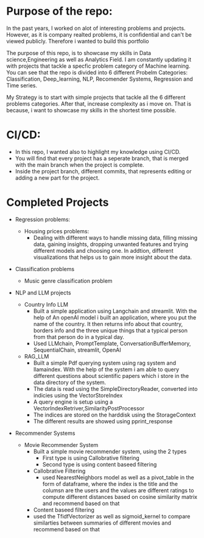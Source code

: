 # Purpose of the repo:
<p> In the past years, I worked on alot of interesting problems and projects. However, as it is company realted problems, it is confidential and can't be viewed publicly. Therefore i wanted to build this portfolio</p>

<p>The purpose of this repo, is to showcase my skills in Data science,Engineering as well as Analytics Field.
I am constantly updating it with projects that tackle a specfic problem category of Machine learning.
You can see that the repo is divided into 6 different  Probelm Categories: Classification, Deep_learning, NLP, Recomender Systems, Regression and Time series.</p>

<p>My Strategy is to start with simple projects that tackle all the 6 different problems categories. After that, increase complexity as i move on. That is because, i want to showcase my skills in the shortest time possible.</p>

# CI/CD:
- In this repo, I wanted also to highlight my knowledge using CI/CD.
- You will find that every project has a seperate branch, that is merged with the main branch when the project is complete.
- Inside the project branch, different commits, that represents editing or adding a new part for the project.

# Completed Projects

- Regression problems:
  - Housing prices problems:
    - Dealing with different ways to handle missing data, filling missing data, gaining insights, dropping unwanted features and trying different models and choosing one. In addtion, different visualizations that helps us to gain more insight about the data.
   
- Classification problems
  - Music genre classification problem

- NLP and LLM projects
  - Country Info LLM
    - Built a simple application using Langchain and streamlit. With the help of An openAI model i built an application, where you put the name of the country. It then returns info about that country, borders info and the three unique things that a typical person from that person do in a typical day.
    - Used LLMchain, PromptTemplate, ConversationBufferMemory, SequentialChain, streamlit, OpenAI
  - RAG_LLM
    - Built a simple Pdf querying system using rag system and llamaindex. With the help of the system i am able to query different questions about scientific papers which i store in the data directory of the system.
    - The data is read using the SimpleDirectoryReader, converted into indicies using the VectorStoreIndex
    - A query engine is setup using a VectorIndexRetriver,SimilarityPostProcessor
    - The indices are stored on the harddisk using the StorageContext
    - The different results are showed using pprint_response
- Recommender Systems
    - Movie Recommender System
      - Built a simple movie recommender system, using the 2 types
        - First type is using Callobrative filtering
        - Second type is using content baseed filtering
      - Callobrative Filtering
          - used NearestNeighbors model as well as a pivot_table in the form of dataframe, where the index is the title and the columsn are the users and the values are different ratings to compute different distances based on cosine similarity matrix and recommend based on that
       - Content baseed filtering
       - used the TfidfVectorizer as well as sigmoid_kernel to compare similarties between summaries of different movies and recommend based on that
     
      
  
    



